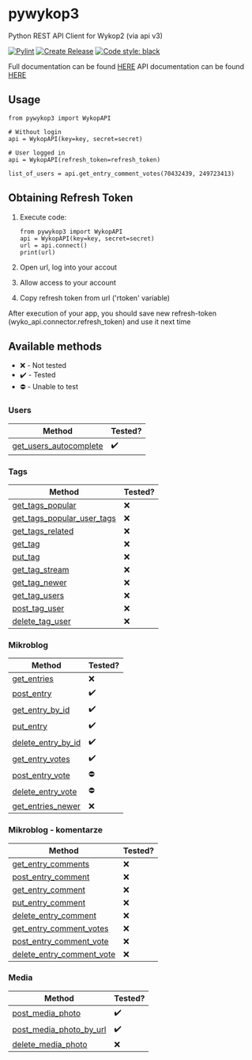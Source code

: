 # pywykop3

Python REST API Client for Wykop2 (via api v3)

[![Pylint](https://github.com/KaiserMovet/pywykop3/actions/workflows/pylint.yml/badge.svg)](https://github.com/KaiserMovet/pywykop3/actions/workflows/pylint.yml)
[![Create Release](https://github.com/KaiserMovet/pywykop3/actions/workflows/create_release.yml/badge.svg)](https://github.com/KaiserMovet/pywykop3/actions/workflows/create_release.yml)
[![Code style: black](https://img.shields.io/badge/code%20style-black-000000.svg)](https://github.com/psf/black)

Full documentation can be found [HERE](https://kaisermovet.github.io/pywykop3/index.html)
API documentation can be found [HERE](https://kaisermovet.github.io/pywykop3/api.html)

## Usage

    from pywykop3 import WykopAPI

    # Without login
    api = WykopAPI(key=key, secret=secret)

    # User logged in
    api = WykopAPI(refresh_token=refresh_token)

    list_of_users = api.get_entry_comment_votes(70432439, 249723413)

## Obtaining Refresh Token

1.  Execute code:

        from pywykop3 import WykopAPI
        api = WykopAPI(key=key, secret=secret)
        url = api.connect()
        print(url)

2.  Open url, log into your accout
3.  Allow access to your account
4.  Copy refresh token from url ('rtoken' variable)

After execution of your app, you should save new refresh-token
(wyko_api.connector.refresh_token) and use it next time

## Available methods

- ❌ - Not tested
- ✔️ - Tested
- ⛔ - Unable to test

### Users

| Method                                                                                                                 | Tested? |
| ---------------------------------------------------------------------------------------------------------------------- | ------- |
| [get_users_autocomplete](https://kaisermovet.github.io/pywykop3/api.html#pywykop3.api.WykopAPI.get_users_autocomplete) | ✔️      |

### Tags

| Method                                                                                                                         | Tested? |
| ------------------------------------------------------------------------------------------------------------------------------ | ------- |
| [get_tags_popular](https://kaisermovet.github.io/pywykop3/api.html#pywykop3.api.WykopAPI.get_tags_popular)                     | ❌      |
| [get_tags_popular_user_tags](https://kaisermovet.github.io/pywykop3/api.html#pywykop3.api.WykopAPI.get_tags_popular_user_tags) | ❌      |
| [get_tags_related](https://kaisermovet.github.io/pywykop3/api.html#pywykop3.api.WykopAPI.get_tags_related)                     | ❌      |
| [get_tag](https://kaisermovet.github.io/pywykop3/api.html#pywykop3.api.WykopAPI.get_tag)                                       | ❌      |
| [put_tag](https://kaisermovet.github.io/pywykop3/api.html#pywykop3.api.WykopAPI.put_tag)                                       | ❌      |
| [get_tag_stream](https://kaisermovet.github.io/pywykop3/api.html#pywykop3.api.WykopAPI.get_tag_stream)                         | ❌      |
| [get_tag_newer](https://kaisermovet.github.io/pywykop3/api.html#pywykop3.api.WykopAPI.get_tag_newer)                           | ❌      |
| [get_tag_users](https://kaisermovet.github.io/pywykop3/api.html#pywykop3.api.WykopAPI.get_tag_users)                           | ❌      |
| [post_tag_user](https://kaisermovet.github.io/pywykop3/api.html#pywykop3.api.WykopAPI.post_tag_user)                           | ❌      |
| [delete_tag_user](https://kaisermovet.github.io/pywykop3/api.html#pywykop3.api.WykopAPI.delete_tag_user)                       | ❌      |

### Mikroblog

| Method                                                                                                         | Tested? |
| -------------------------------------------------------------------------------------------------------------- | ------- |
| [get_entries](https://kaisermovet.github.io/pywykop3/api.html#pywykop3.api.WykopAPI.get_entries)               | ❌      |
| [post_entry](https://kaisermovet.github.io/pywykop3/api.html#pywykop3.api.WykopAPI.post_entry)                 | ✔️      |
| [get_entry_by_id](https://kaisermovet.github.io/pywykop3/api.html#pywykop3.api.WykopAPI.get_entry_by_id)       | ✔️      |
| [put_entry](https://kaisermovet.github.io/pywykop3/api.html#pywykop3.api.WykopAPI.put_entry)                   | ✔️      |
| [delete_entry_by_id](https://kaisermovet.github.io/pywykop3/api.html#pywykop3.api.WykopAPI.delete_entry_by_id) | ✔️      |
| [get_entry_votes](https://kaisermovet.github.io/pywykop3/api.html#pywykop3.api.WykopAPI.get_entry_votes)       | ✔️      |
| [post_entry_vote](https://kaisermovet.github.io/pywykop3/api.html#pywykop3.api.WykopAPI.post_entry_vote)       | ⛔      |
| [delete_entry_vote](https://kaisermovet.github.io/pywykop3/api.html#pywykop3.api.WykopAPI.delete_entry_vote)   | ⛔      |
| [get_entries_newer](https://kaisermovet.github.io/pywykop3/api.html#pywykop3.api.WykopAPI.get_entries_newer)   | ❌      |

### Mikroblog - komentarze

| Method                                                                                                                       | Tested? |
| ---------------------------------------------------------------------------------------------------------------------------- | ------- |
| [get_entry_comments](https://kaisermovet.github.io/pywykop3/api.html#pywykop3.api.WykopAPI.get_entry_comments)               | ❌      |
| [post_entry_comment](https://kaisermovet.github.io/pywykop3/api.html#pywykop3.api.WykopAPI.post_entry_comment)               | ❌      |
| [get_entry_comment](https://kaisermovet.github.io/pywykop3/api.html#pywykop3.api.WykopAPI.get_entry_comment)                 | ❌      |
| [put_entry_comment](https://kaisermovet.github.io/pywykop3/api.html#pywykop3.api.WykopAPI.put_entry_comment)                 | ❌      |
| [delete_entry_comment](https://kaisermovet.github.io/pywykop3/api.html#pywykop3.api.WykopAPI.delete_entry_comment)           | ❌      |
| [get_entry_comment_votes](https://kaisermovet.github.io/pywykop3/api.html#pywykop3.api.WykopAPI.get_entry_comment_votes)     | ❌      |
| [post_entry_comment_vote](https://kaisermovet.github.io/pywykop3/api.html#pywykop3.api.WykopAPI.post_entry_comment_vote)     | ❌      |
| [delete_entry_comment_vote](https://kaisermovet.github.io/pywykop3/api.html#pywykop3.api.WykopAPI.delete_entry_comment_vote) | ❌      |

### Media

| Method                                                                                                                   | Tested? |
| ------------------------------------------------------------------------------------------------------------------------ | ------- |
| [post_media_photo](https://kaisermovet.github.io/pywykop3/api.html#pywykop3.api.WykopAPI.post_media_photo)               | ✔️      |
| [post_media_photo_by_url](https://kaisermovet.github.io/pywykop3/api.html#pywykop3.api.WykopAPI.post_media_photo_by_url) | ✔️      |
| [delete_media_photo](https://kaisermovet.github.io/pywykop3/api.html#pywykop3.api.WykopAPI.delete_media_photo)           | ❌      |

